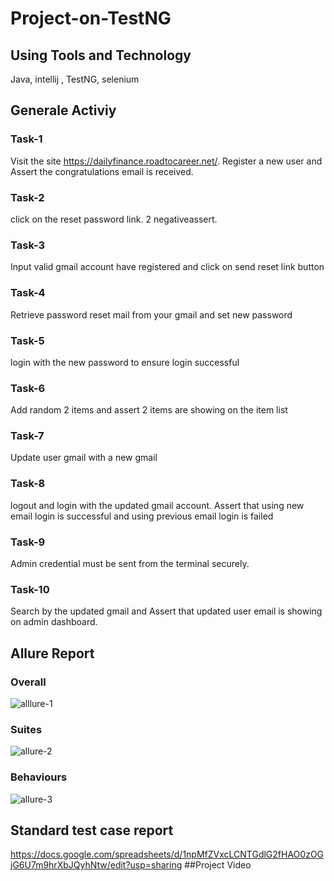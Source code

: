 ﻿# Project-on-TestNG
## Using Tools and Technology
Java, intellij , TestNG, selenium
## Generale Activiy
### Task-1 
Visit the site https://dailyfinance.roadtocareer.net/. Register a new user and Assert the congratulations email is received.
### Task-2
click on the reset password link. 2 negativeassert. 
### Task-3
Input valid gmail account have registered and click on send reset link button
### Task-4
Retrieve password reset mail from your gmail and set new password
### Task-5
login with the new password to ensure login successful
### Task-6
Add random 2 items and assert 2 items are showing on the item list
### Task-7
Update user gmail with a new gmail
### Task-8
logout and login with the updated gmail account. Assert that using new email login is successful and using previous email login is failed
### Task-9
 Admin credential must be sent from the terminal securely.
### Task-10
Search by the updated gmail and Assert that updated user email is showing on admin dashboard.
## Allure Report
### Overall
![alllure-1](https://github.com/user-attachments/assets/26eb748d-b548-4f65-8285-9153f57865a8)
### Suites
![allure-2](https://github.com/user-attachments/assets/a5a8b409-df7c-499b-a2c5-79c1998b2453)
### Behaviours
![allure-3](https://github.com/user-attachments/assets/8d7d7aec-54f1-472e-9577-e8115daa4c11)
## Standard test case report
https://docs.google.com/spreadsheets/d/1npMfZVxcLCNTGdlG2fHAO0zOGjG6U7m9hrXbJQyhNtw/edit?usp=sharing
##Project Video
















